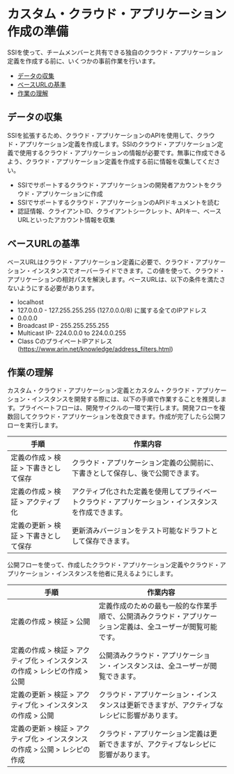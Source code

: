 # カスタム・クラウド・アプリケーション作成の準備

SSIを使って、チームメンバーと共有できる独自のクラウド・アプリケーション定義を作成する前に、いくつかの事前作業を行います。

- [データの収集](#データの収集)
- [ベースURLの基準](#ベースURLの基準)
- [作業の理解](#作業の理解)

## データの収集

SSIを拡張するため、クラウド・アプリケーションのAPIを使用して、クラウド・アプリケーション定義を作成します。SSIのクラウド・アプリケーション定義で使用するクラウド・アプリケーションの情報が必要です。無事に作成できるよう、クラウド・アプリケーション定義を作成する前に情報を収集してください。

- SSIでサポートするクラウド・アプリケーションの開発者アカウントをクラウド・アプリケーションに作成
- SSIでサポートするクラウド・アプリケーションのAPIドキュメントを読む
- 認証情報、クライアントID、クライアントシークレット、APIキー、ベースURLといったアカウント情報を収集

## ベースURLの基準

ベースURLはクラウド・アプリケーション定義に必要で、クラウド・アプリケーション・インスタンスでオーバーライドできます。この値を使って、クラウド・アプリケーションの相対パスを解決します。ベースURLは、以下の条件を満たさないようにする必要があります。

- localhost
- 127.0.0.0 - 127.255.255.255 (127.0.0.0/8) に属する全てのIPアドレス
- 0.0.0.0
- Broadcast IP - 255.255.255.255
- Multicast IP- 224.0.0.0 to 224.0.0.255
- Class CのプライベートIPアドレス (https://www.arin.net/knowledge/address_filters.html)

## 作業の理解

カスタム・クラウド・アプリケーション定義とカスタム・クラウド・アプリケーション・インスタンスを開発する際には、以下の手順で作業することを推奨します。プライベートフローは、開発サイクルの一環で実行します。開発フローを複数回してクラウド・アプリケーションを改良できます。作成が完了したら公開フローを実行します。

手順|作業内容
----|----
定義の作成 > 検証 > 下書きとして保存 | クラウド・アプリケーション定義の公開前に、下書きとして保存し、後で公開できます。
定義の作成 > 検証 > アクティブ化 | アクティブ化された定義を使用してプライベートクラウド・アプリケーション・インスタンスを作成できます。
定義の更新 > 検証 > 下書きとして保存 | 更新済みバージョンをテスト可能なドラフトとして保存できます。

公開フローを使って、作成したクラウド・アプリケーション定義やクラウド・アプリケーション・インスタンスを他者に見えるようにします。

手順|作業内容
----|----
定義の作成 > 検証 > 公開 | 定義作成のための最も一般的な作業手順で、公開済みクラウド・アプリケーション定義は、全ユーザーが閲覧可能です。
定義の作成 > 検証 > アクティブ化 > インスタンスの作成 > レシピの作成 > 公開 | 公開済みクラウド・アプリケーション・インスタンスは、全ユーザーが閲覧できます。
定義の更新 > 検証 > アクティブ化 > インスタンスの作成 > 公開 | クラウド・アプリケーション・インスタンスは更新できますが、アクティブなレシピに影響があります。
定義の更新 > 検証 > アクティブ化 > インスタンスの作成 > 公開 > レシピの作成 | クラウド・アプリケーション定義は更新できますが、アクティブなレシピに影響があります。
